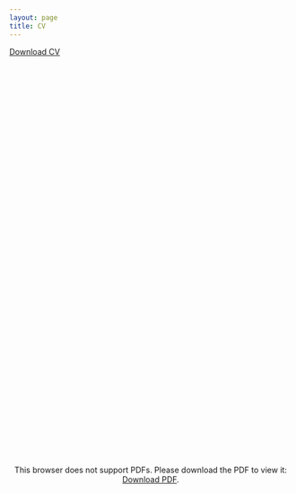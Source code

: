 ```yaml
---
layout: page
title: CV
---
```


<a href="../CV.pdf" download>Download CV</a>
<p align="center">
    <object data="../CV.pdf#toolbar=0&navpanes=0&scrollbar=0" type="application/pdf" width="700px" height="700px">
    <embed src="../CV.pdf#toolbar=0&navpanes=0&scrollbar=0" width="700px" height="700px">
        <p>This browser does not support PDFs. Please download the PDF to view it: <a href="../CV.pdf">Download PDF</a>.</p>
    </embed>
    </object>
</p>
